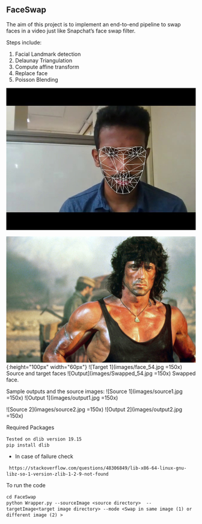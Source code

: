 ## FaceSwap 

The aim of this project is to implement an end-to-end pipeline to swap faces in a video just like Snapchat’s face swap filter. 


Steps include:
1) Facial Landmark detection
2) Delaunay Triangulation
3) Compute affine transform
4) Replace face
5) Poisson Blending

![Mesh](images/triangularMesh.jpg "Triangular mesh from the fiducial landmarks via delaunay triangulation") <br/>


![Source 1](images/source1.jpg){:height="100px" width="60px"}
![Target 1](images/face_54.jpg =150x)
Source and target faces
![Output](images/Swapped_54.jpg =150x)
Swapped face.

Sample outputs and the source images:
![Source 1](images/source1.jpg =150x)
![Output 1](images/output1.jpg =150x)


![Source 2](images/source2.jpg =150x)
![Output 2](images/output2.jpg =150x)

Required Packages 
```
Tested on dlib version 19.15
pip install dlib
```
* In case of failure check
```
 https://stackoverflow.com/questions/48306849/lib-x86-64-linux-gnu-libz-so-1-version-zlib-1-2-9-not-found
```

To run the code
```
cd FaceSwap
python Wrapper.py --sourceImage <source directory>  --targetImage<target image directory> --mode <Swap in same image (1) or different image (2) >
```	


